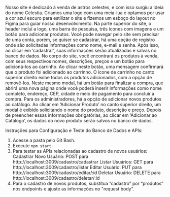 Nosso site é dedicado à venda de astros celestes, e com isso surgiu a ideia do nome Celestia. Criamos uma logo com uma meia-lua e optamos por usar a cor azul escuro para estilizar o site e fizemos um esboço do layout no Figma para guiar nosso desenvolvimento.
Na parte superior do site, o header inclui a logo, uma barra de pesquisa, três ícones com imagens e um botão para adicionar produtos. Você pode navegar pelo site sem precisar de uma conta, porém, se quiser se cadastrar, há uma opção de registro onde são solicitadas informações como nome, e-mail e senha. Após isso, ao clicar em ‘cadastrar’, suas informações serão atualizadas e salvas no banco de dados.
No corpo do site, você encontrará os produtos à venda, com seus respectivos nomes, descrições, preços e um botão para adicioná-los ao carrinho. Ao clicar neste botão, uma mensagem confirmará que o produto foi adicionado ao carrinho. O ícone de carrinho no canto superior direito exibe todos os produtos adicionados, com a opção de removê-los. Neste mesmo modal, há um botão para finalizar a compra, que abrirá uma nova página onde você poderá inserir informações como nome completo, endereço, CEP, cidade e meio de pagamento para concluir a compra.
Para os administradores, há a opção de adicionar novos produtos ao catálogo. Ao clicar em ‘Adicionar Produto’ no canto superior direito, um modal é exibido solicitando o nome do produto, descrição e preço. Depois de preencher essas informações obrigatórias, ao clicar em ‘Adicionar ao Catálogo’, os dados do novo produto serão salvos no banco de dados.

Instruções para Configuração e Teste do Banco de Dados e APIs:
1. Acesse a pasta pelo Git Bash.
2. Execute `npm start`.
3. Para testar as APIs relacionadas ao cadastro de novos usuários:
Cadastrar Novo Usuário: POST para http://localhost:3009/cadastro/cadastrar
Listar Usuários: GET para http://localhost:3009/cadastro/listar
Editar Usuário: PUT para http://localhost:3009/cadastro/editar/:id
Deletar Usuário: DELETE para http://localhost:3009/cadastro/deletar/:id
4. Para o cadastro de novos produtos, substitua “cadastro” por “produtos” nos endpoints e ajuste as informações no "request body".
